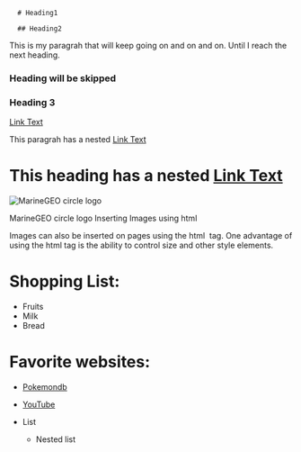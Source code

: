       # Heading1
      
      ## Heading2

This is my paragrah that will keep going on
and on and on. Until I reach the next heading.
### Heading will be skipped

### Heading 3

[Link Text](https://url.com     "Optional Alt")

This paragrah has a nested [Link Text](https://url.com "Optional Alt")

# This heading has a nested [Link Text](https://url.com "Optional Alt") 

![MarineGEO circle logo](/assets/img/MarineGEO_logo.png "MarineGEO logo")

MarineGEO circle logo
Inserting Images using html

Images can also be inserted on pages using the html <img> tag. One advantage of using the html tag is the ability to control size and other style elements.

# Shopping List:

* Fruits
* Milk
* Bread

# Favorite websites:

* [Pokemondb](https://pokemondb.net "Pokemondb")
* [YouTube](https://youtube.com "YouTube")

* List
  * Nested list


